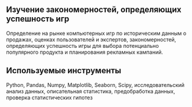 ## Изучение закономерностей, определяющих успешность игр
Определение на рынке компьютерных игр по историческим данным о продажах, оценках пользователей и экспертов, закономерностей, определяющих успешность игры для выбора потенциально популярного продукта и планирования рекламных кампаний.
## Используемые инструменты
Python, Pandas, Numpy, Matplotlib, Seaborn, Scipy, исследовательский анализ данных, описательная статистика, предобработка данных, проверка статистических гипотез
